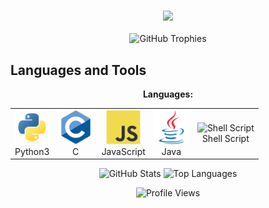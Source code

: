 <h3 align="center">
  <img src="https://readme-typing-svg.herokuapp.com/?font=Righteous&size=35&center=true&vCenter=true&width=1600&height=70&duration=4000&lines=Hello+There!+I'm+Abeer+" />
</h3>

<p align="center">
  <img src="https://github-profile-trophy.vercel.app/?username=abeer555&theme=onedark&title=Joined2020,Experience,Commits,Repositories" alt="GitHub Trophies" />
</p>

## Languages and Tools

<p align="center">
  <strong>Languages:</strong>
</p>

<p align="center">
  <table>
    <tr>
      <td align="center"><img src="https://github.com/devicons/devicon/blob/master/icons/python/python-original.svg" title="Python" alt="Python" width="55" height="55"/><br>Python3</td>
      <td align="center"><img src="https://github.com/devicons/devicon/blob/master/icons/c/c-original.svg" title="C" alt="C" width="55" height="55"/><br>C</td>
      <td align="center"><img src="https://github.com/devicons/devicon/blob/master/icons/javascript/javascript-original.svg" title="JavaScript" alt="JavaScript" width="55" height="55"/><br>JavaScript</td>
      <td align="center"><img src="https://github.com/devicons/devicon/blob/master/icons/java/java-original.svg" title="Java" alt="Java" width="55" height="55"/><br>Java</td>
      <td align="center"><img src="https://github.com/odb/official-bash-logo/blob/master/assets/Logos/Icons/SVG/48x48.svg" title="Shell Script" alt="Shell Script" width="55" height="55"/><br>Shell Script</td>
    </tr>
  </table>
</p>

<p align="center">
  <img width="600" height="200" src="https://github-readme-stats.vercel.app/api?username=abeer555&show_icons=true&theme=radical" alt="GitHub Stats">
  <img width="400" height="200" src="https://github-readme-stats.vercel.app/api/top-langs/?username=abeer555&layout=compact&theme=radical" alt="Top Languages">
</p>

<p align="center">
  <img src="https://komarev.com/ghpvc/?username=abeer555&style=for-the-badge&color=orange" alt="Profile Views"/>
</p>
